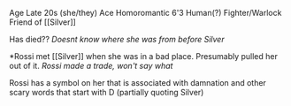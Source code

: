 Age Late 20s (she/they) 
Ace Homoromantic
6'3
Human(?) Fighter/Warlock
Friend of [[Silver]]

Has died??
*Doesnt know where she was from before Silver*

*Rossi met [[Silver]] when she was in a bad place. Presumably pulled her out of it.
*Rossi made a trade, won't say what*

Rossi has a symbol on her that is associated with damnation and other scary words that start with D (partially quoting Silver)